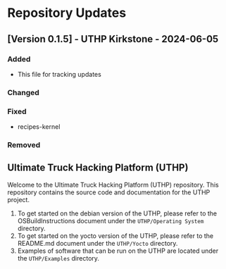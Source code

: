 # Repository Updates

## [Version 0.1.5] - UTHP Kirkstone - 2024-06-05

### Added
- This file for tracking updates

### Changed

### Fixed
- recipes-kernel

### Removed

## Ultimate Truck Hacking Platform (UTHP)

Welcome to the Ultimate Truck Hacking Platform (UTHP) repository. This repository contains the source code and documentation for the UTHP project. 
1. To get started on the debian version of the UTHP, please refer to the OSBuildInstructions document under the `UTHP/Operating System` directory. 
2. To get started on the yocto version of the UTHP, please refer to the README.md document under the `UTHP/Yocto` directory.
3. Examples of software that can be run on the UTHP are located under the `UTHP/Examples` directory.
